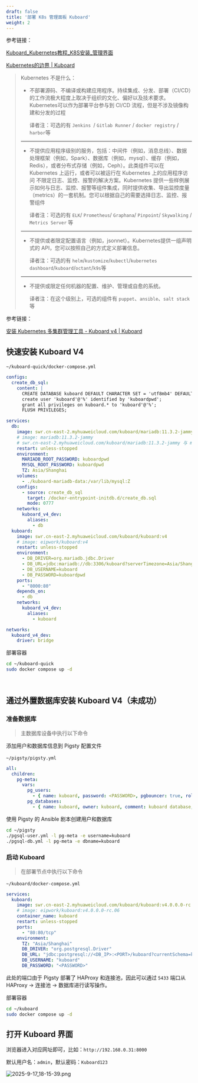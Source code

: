 ```yaml
---
draft: false
title: '部署 K8s 管理面板 Kuboard'
weight: 2
---
```


参考链接：

[Kuboard_Kubernetes教程_K8S安装_管理界面](https://kuboard.cn/)

[Kubernetes的边界 | Kuboard](https://kuboard.cn/learning/k8s-bg/what-is-k8s.html#kubernetes%E7%9A%84%E8%BE%B9%E7%95%8C)

> Kubernetes 不是什么：
>
> - 不部署源码、不编译或构建应用程序。持续集成、分发、部署（CI/CD）的工作流极大程度上取决于组织的文化、偏好以及技术要求。Kubernetes可以作为部署平台参与到 CI/CD 流程，但是不涉及镜像构建和分发的过程
>
>   译者注：可选的有 `Jenkins `/ `Gitlab Runner` / `docker registry` / `harbor`等
>
> ---
>
> - 不提供应用程序级别的服务，包括：中间件（例如，消息总线）、数据处理框架（例如，Spark）、数据库（例如，mysql）、缓存（例如，Redis），或者分布式存储（例如，Ceph）。此类组件可以在 Kubernetes 上运行，或者可以被运行在 Kubernetes 上的应用程序访问
>   不限定日志、监控、报警的解决方案。Kubernetes 提供一些样例展示如何与日志、监控、报警等组件集成，同时提供收集、导出监控度量（metrics）的一套机制。您可以根据自己的需要选择日志、监控、报警组件
>
>   译者注：可选的有 `ELK`/ `Prometheus`/ `Graphana`/ `Pinpoint`/ `Skywalking` / `Metrics Server` 等
>
> ---
>
> - 不提供或者限定配置语言（例如，jsonnet）。Kubernetes提供一组声明式的 API，您可以按照自己的方式定义部署信息。
>
>   译者注：可选的有 `helm`/`kustomize`/`kubectl`/`kubernetes dashboard`/`kuboard`/`octant`/`k9s`等
>
> ---
>
> - 不提供或限定任何机器的配置、维护、管理或自愈的系统。
>
>   译者注：在这个级别上，可选的组件有 `puppet`、`ansible`、`salt stack` 等

参考链接：

[安装 Kubernetes 多集群管理工具 - Kuboard v4 | Kuboard](https://kuboard.cn/v4/install/)

## 快速安装 Kuboard V4

​`~/kuboard-quick/docker-compose.yml`​

```yaml
configs:
  create_db_sql:
    content: |
      CREATE DATABASE kuboard DEFAULT CHARACTER SET = 'utf8mb4' DEFAULT COLLATE = 'utf8mb4_unicode_ci';
      create user 'kuboard'@'%' identified by 'kuboardpwd';
      grant all privileges on kuboard.* to 'kuboard'@'%';
      FLUSH PRIVILEGES;

services:
  db:
    image: swr.cn-east-2.myhuaweicloud.com/kuboard/mariadb:11.3.2-jammy
    # image: mariadb:11.3.2-jammy
    # swr.cn-east-2.myhuaweicloud.com/kuboard/mariadb:11.3.2-jammy 与 mariadb:11.3.2-jammy 镜像完全一致
    restart: unless-stopped
    environment:
      MARIADB_ROOT_PASSWORD: kuboardpwd
      MYSQL_ROOT_PASSWORD: kuboardpwd
      TZ: Asia/Shanghai
    volumes:
      - ./kuboard-mariadb-data:/var/lib/mysql:Z
    configs:
      - source: create_db_sql
        target: /docker-entrypoint-initdb.d/create_db.sql
        mode: 0777
    networks:
      kuboard_v4_dev:
        aliases:
          - db
  kuboard:
    image: swr.cn-east-2.myhuaweicloud.com/kuboard/kuboard:v4
    # image: eipwork/kuboard:v4
    restart: unless-stopped
    environment:
      - DB_DRIVER=org.mariadb.jdbc.Driver
      - DB_URL=jdbc:mariadb://db:3306/kuboard?serverTimezone=Asia/Shanghai
      - DB_USERNAME=kuboard
      - DB_PASSWORD=kuboardpwd
    ports:
      - "8000:80"
    depends_on:
      - db
    networks:
      kuboard_v4_dev:
        aliases:
          - kuboard

networks:
  kuboard_v4_dev:
    driver: bridge

```

部署容器

```bash
cd ~/kuboard-quick
sudo docker compose up -d
```

‍

## 通过外置数据库安装 Kuboard V4（未成功）

### 准备数据库

> 主数据库设备中执行以下命令

添加用户和数据库信息到 Pigsty 配置文件

​`~/pigsty/pigsty.yml`​

```yaml
all:
  children:
    pg-meta:
      vars:
        pg_users:
          - { name: kuboard, password: <PASSWORD>, pgbouncer: true, roles: [ dbrole_admin ], comment: pigsty admin user }
        pg_databases:
          - { name: kuboard, owner: kuboard, comment: kuboard database, schemas: [ kuboard ] }
```

使用 Pigsty 的 Ansible 剧本创建用户和数据库

```bash
cd ~/pigsty
./pgsql-user.yml -l pg-meta -e username=kuboard
./pgsql-db.yml -l pg-meta -e dbname=kuboard
```

### 启动 Kuboard

> 在部署节点中执行以下命令

​`~/kuboard/docker-compose.yml`​

```yaml
services:
  kuboard:
    image: swr.cn-east-2.myhuaweicloud.com/kuboard/kuboard:v4.0.0.0-rc.06
    # image: eipwork/kuboard:v4.0.0.0-rc.06
    container_name: kuboard
    restart: unless-stopped
    ports:
      - "80:80/tcp"
    environment:
      TZ: "Asia/Shanghai"
      DB_DRIVER: "org.postgresql.Driver"
      DB_URL: "jdbc:postgresql://<DB_IP>:<PORT>/kuboard?currentSchema=kuboard&characterEncoding=UTF8"
      DB_USERNAME: "kuboard"
      DB_PASSWORD: "<PASSWORD>"

```

此处的端口由于 Pigsty 部署了 HAProxy 和连接池，因此可以通过 `5433` 端口从 HAProxy → 连接池 → 数据库进行读写操作。

部署容器

```bash
cd ~/kuboard
sudo docker compose up -d
```

## 打开 Kuboard 界面

浏览器进入对应网址即可，比如：`http://192.168.0.31:8000`​

默认用户名：`admin`，默认密码：`Kuboard123`​

![2025-9-17_18-15-39.png](https://cdn.tsanfer.com/image/2025-9-17_18-15-39.png "Kuboard 面板")


